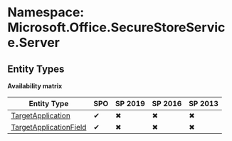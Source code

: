 # Namespace: Microsoft.Office.SecureStoreService.Server

## Entity Types

**Availability matrix**

Entity Type | SPO | SP 2019 | SP 2016 | SP 2013
----------|-----|---------|---------|--------
[TargetApplication](./EntityTypes/TargetApplication.md) | ✔ | ✖ | ✖ | ✖
[TargetApplicationField](./EntityTypes/TargetApplicationField.md) | ✔ | ✖ | ✖ | ✖
